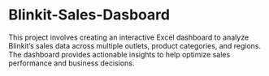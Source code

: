 # Blinkit-Sales-Dasboard
This project involves creating an interactive Excel dashboard to analyze Blinkit’s sales data across multiple outlets, product categories, and regions. The dashboard provides actionable insights to help optimize sales performance and business decisions.
